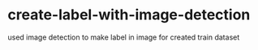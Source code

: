 # create-label-with-image-detection
used image detection to make label in image for created train dataset
